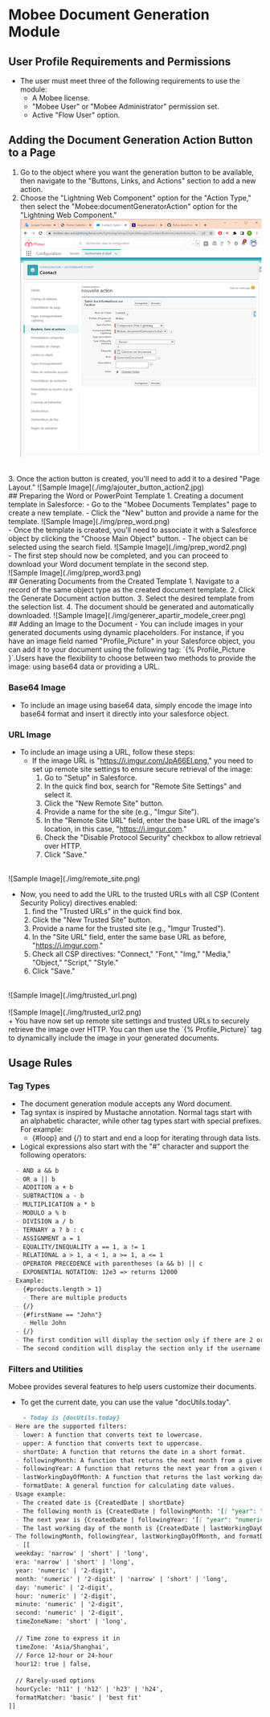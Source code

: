# Mobee Document Generation Module

## User Profile Requirements and Permissions
- The user must meet three of the following requirements to use the module:
  - A Mobee license.
  - "Mobee User" or "Mobee Administrator" permission set.
  - Active "Flow User" option.

## Adding the Document Generation Action Button to a Page
1. Go to the object where you want the generation button to be available, then navigate to the "Buttons, Links, and Actions" section to add a new action.
2. Choose the "Lightning Web Component" option for the "Action Type," then select the "Mobee:documentGeneratorAction" option for the "Lightning Web Component."
   ![Sample Image](./img/ajouter_button_action.png)
<br />
3. Once the action button is created, you'll need to add it to a desired "Page Layout."
   ![Sample Image](./img/ajouter_button_action2.jpg)
<br />
## Preparing the Word or PowerPoint Template
1. Creating a document template in Salesforce:
   - Go to the "Mobee Documents Templates" page to create a new template.
   - Click the "New" button and provide a name for the template.
     ![Sample Image](./img/prep_word.png)
<br />
   - Once the template is created, you'll need to associate it with a Salesforce object by clicking the "Choose Main Object" button.
   - The object can be selected using the search field.
     ![Sample Image](./img/prep_word2.png)
<br />
   - The first step should now be completed, and you can proceed to download your Word document template in the second step.
<br />
     ![Sample Image](./img/prep_word3.png)
<br />
## Generating Documents from the Created Template
1. Navigate to a record of the same object type as the created document template.
2. Click the Generate Document action button.
3. Select the desired template from the selection list.
4. The document should be generated and automatically downloaded.
   ![Sample Image](./img/generer_apartir_modele_creer.png)
<br />
## Adding an Image to the Document
- You can include images in your generated documents using dynamic placeholders. For instance, if you have an image field named "Profile_Picture" in your Salesforce object, you can add it to your document using the following tag: `{% Profile_Picture }`.Users have the flexibility to choose between two methods to provide the image: using base64 data or providing a URL.

### Base64 Image
- To include an image using base64 data, simply encode the image into base64 format and insert it directly into your salesforce object.

### URL Image
- To include an image using a URL, follow these steps:
  + If the image URL is "https://i.imgur.com/JpA66EI.png," you need to set up remote site settings to ensure secure retrieval of the image:
     1. Go to "Setup" in Salesforce.
     2. In the quick find box, search for "Remote Site Settings" and select it.
     3. Click the "New Remote Site" button.
     4. Provide a name for the site (e.g., "Imgur Site").
     5. In the "Remote Site URL" field, enter the base URL of the image's location, in this case, "https://i.imgur.com."
     6. Check the "Disable Protocol Security" checkbox to allow retrieval over HTTP.
     7. Click "Save."
 <br />
   ![Sample Image](./img/remote_site.png)
<br />

  + Now, you need to add the URL to the trusted URLs with all CSP (Content Security Policy) directives enabled:
     1. find the "Trusted URLs" in the quick find box.
     2. Click the "New Trusted Site" button.
     3. Provide a name for the trusted site (e.g., "Imgur Trusted").
     4. In the "Site URL" field, enter the same base URL as before, "https://i.imgur.com."
     5. Check all CSP directives: "Connect," "Font," "Img," "Media," "Object," "Script," "Style."
     6. Click "Save." 
   <br />
     ![Sample Image](./img/trusted_url.png)
     <br />
        <br />
     ![Sample Image](./img/trusted_url2.png)
     <br />
  + You have now set up remote site settings and trusted URLs to securely retrieve the image over HTTP. You can then use the `{% Profile_Picture}` tag to dynamically include the image in your generated documents.

## Usage Rules
### Tag Types
- The document generation module accepts any Word document.
- Tag syntax is inspired by Mustache annotation. Normal tags start with an alphabetic character, while other tag types start with special prefixes. For example:
  - {#loop} and {/} to start and end a loop for iterating through data lists.
- Logical expressions also start with the "#" character and support the following operators:

````md
  - AND a && b
  - OR a || b
  - ADDITION a + b
  - SUBTRACTION a - b
  - MULTIPLICATION a * b
  - MODULO a % b
  - DIVISION a / b
  - TERNARY a ? b : c
  - ASSIGNMENT a = 1
  - EQUALITY/INEQUALITY a == 1, a != 1
  - RELATIONAL a > 1, a < 1, a >= 1, a <= 1
  - OPERATOR PRECEDENCE with parentheses (a && b) || c
  - EXPONENTIAL NOTATION: 12e3 => returns 12000
- Example:
  - {#products.length > 1}
    - There are multiple products
  - {/}
  - {#firstName == "John"}
    - Hello John
  - {/}
  - The first condition will display the section only if there are 2 or more products.
  - The second condition will display the section only if the username is the string "John".
````

### Filters and Utilities
Mobee provides several features to help users customize their documents.
 - To get the current date, you can use the value "docUtils.today".
````md
    - Today is {docUtils.today}
- Here are the supported filters:
  - lower: A function that converts text to lowercase.
  - upper: A function that converts text to uppercase.
  - shortDate: A function that returns the date in a short format.
  - followingMonth: A function that returns the next month from a given date.
  - followingYear: A function that returns the next year from a given date.
  - lastWorkingDayOfMonth: A function that returns the last working day of the month from a given date.
  - formatDate: A general function for calculating date values.
- Usage example:
  - The created date is {CreatedDate | shortDate}
  - The following month is {CreatedDate | followingMonth: '[[ "year": "numeric", "month": "long" ]]'}
  - The next year is {CreatedDate | followingYear: '[[ "year": "numeric"]]'}
  - The last working day of the month is {CreatedDate | lastWorkingDayOfMonth}
- The followingMonth, followingYear, lastWorkingDayOfMonth, and formatDate functions accept the following formatting options:
  - [[
  weekday: 'narrow' | 'short' | 'long',
  era: 'narrow' | 'short' | 'long',
  year: 'numeric' | '2-digit',
  month: 'numeric' | '2-digit' | 'narrow' | 'short' | 'long',
  day: 'numeric' | '2-digit',
  hour: 'numeric' | '2-digit',
  minute: 'numeric' | '2-digit',
  second: 'numeric' | '2-digit',
  timeZoneName: 'short' | 'long',

  // Time zone to express it in
  timeZone: 'Asia/Shanghai',
  // Force 12-hour or 24-hour
  hour12: true | false,

  // Rarely-used options
  hourCycle: 'h11' | 'h12' | 'h23' | 'h24',
  formatMatcher: 'basic' | 'best fit'
]]
````